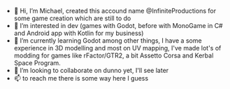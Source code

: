 - 👋 Hi, I’m Michael, created this accound name @InfiniteProductions for some game creation which are still to do
- 👀 I’m interested in dev (games with Godot, before with MonoGame in C# and Android app with Kotlin for my business)
- 🌱 I’m currently learning Godot among other things, I have a some experience in 3D modelling and most on UV mapping, I've made lot's of modding for games like rFactor/GTR2, a bit Assetto Corsa and Kerbal Space Program.
- 💞️ I’m looking to collaborate on dunno yet, I'll see later
- 📫 to reach me there is some way here I guess

<!---
InfiniteProductions/InfiniteProductions is a ✨ special ✨ repository because its `README.md` (this file) appears on your GitHub profile.
You can click the Preview link to take a look at your changes.
--->
